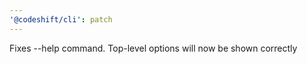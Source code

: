 ```yaml
---
'@codeshift/cli': patch
---
```


Fixes --help command. Top-level options will now be shown correctly
